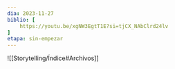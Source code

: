 ```yaml
---
dia: 2023-11-27
biblio: [
	https://youtu.be/xgNW3EgtT1E?si=tjCX_NAbClrd24lv
]
etapa: sin-empezar
---
```





![[Storytelling/Índice#Archivos]]